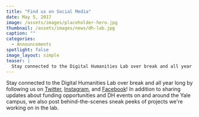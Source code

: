 ```yaml
---
title: "Find us on Social Media"
date: May 5, 2017
image: /assets/images/placeholder-hero.jpg
thumbnail: /assets/images/news/dh-lab.jpg
caption: ""
categories: 
  - Announcements
spotlight: false 
image_layout: simple
teaser: |
  Stay connected to the Digital Humanities Lab over break and all year long by following us on Twitter, Instagram, and Facebook! In addition to sharing updates about funding opportunities and DH events...
---
```


Stay connected to the Digital Humanities Lab over break and all year long by following us on [Twitter](https://twitter.com/YaleDHLab), [Instagram](https://www.instagram.com/yaledhlab/), and [Facebook](https://www.facebook.com/YaleDHLab)! In addition to sharing updates about funding opportunities and DH events on and around the Yale campus, we also post behind-the-scenes sneak peeks of projects we're working on in the lab.